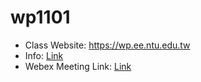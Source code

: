 # wp1101
- Class Website: https://wp.ee.ntu.edu.tw
- Info: [Link](https://hackmd.io/9H-sQ4krS_CgTsVr2BflRQ?view)
- Webex Meeting Link: [Link](https://ntucc.webex.com/meet/cyhuang)

